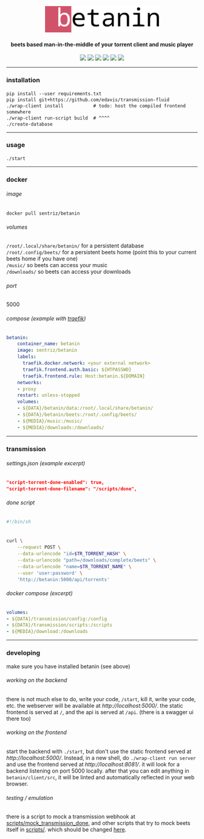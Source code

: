<p align="center"><img width="300" src="https://github.com/sentriz/betanin/blob/master/betanin/client/src/assets/logo.png?raw=true"></p>
<h4 align="center">beets based man-in-the-middle of your torrent client and music player</h4>
<p align="center"><img src="https://img.shields.io/docker/pulls/sentriz/betanin.svg"> <img src="https://api.codacy.com/project/badge/Grade/9d97d90ee91c48dc948f1bd2037ba9d7?isInternal=true"> <img src="https://img.shields.io/github/issues/sentriz/betanin.svg"> <img src="https://img.shields.io/github/issues-pr/sentriz/betanin.svg"> <img src="https://img.shields.io/badge/python-3.6-blue.svg"> <img src="https://img.shields.io/badge/vue-2.5-brightgreen.svg"></p>


<hr>

### installation

    pip install --user requirements.txt
    pip install git+https://github.com/edavis/transmission-fluid
    ./wrap-client install           # todo: host the compiled frontend somewhere
    ./wrap-client run-script build  # ^^^^
    ./create-database

<hr>

### usage
    ./start
    
<hr>

### docker
###### image
`docker pull sentriz/betanin`  
###### volumes
`/root/.local/share/betanin/` for a persistent database  
`/root/.config/beets/` for a persistent beets home (point this to your current beets home if you have one)  
`/music/` so beets can access your music  
`/downloads/` so beets can access your downloads  
###### port
5000
###### compose (example with [traefik](https://traefik.io/))
```yml
betanin:
    container_name: betanin
    image: sentriz/betanin
    labels:
      traefik.docker.network: <your external network>
      traefik.frontend.auth.basic: ${HTPASSWD}
      traefik.frontend.rule: Host:betanin.${DOMAIN}
    networks:
    - proxy
    restart: unless-stopped
    volumes:
    - ${DATA}/betanin/data:/root/.local/share/betanin/
    - ${DATA}/betanin/beets:/root/.config/beets/
    - ${MEDIA}/music:/music/
    - ${MEDIA}/downloads:/downloads/
```

<hr>

### transmission
###### settings.json (example excerpt)
```json
"script-torrent-done-enabled": true,
"script-torrent-done-filename": "/scripts/done",
```
###### done script
```bash
#!/bin/sh


curl \
    --request POST \
    --data-urlencode "id=$TR_TORRENT_HASH" \
    --data-urlencode "path=/downloads/complete/beets" \
    --data-urlencode "name=$TR_TORRENT_NAME" \
    --user 'user:password' \
    'http://betanin:5000/api/torrents'
```
###### docker compose (excerpt)
```yaml
volumes:
- ${DATA}/transmission/config:/config
- ${DATA}/transmission/scripts:/scripts
- ${MEDIA}/download:/downloads
```

<hr>

### developing
make sure you have installed betanin (see above)
###### working on the backend
there is not much else to do, write your code, `/start`, kill it, write your code, etc.
the webserver will be available at *http://localhost:5000/*. the static frontend is served at `/`, and the api is served at `/api`. (there is a swagger ui there too)
###### working on the frontend
start the backend with `./start`, but don't use the static frontend served at *http://localhost:5000/*. Instead, in a new shell, do `./wrap-client run server` and use the frontend served at *http://localhost:8081/*. it will look for a backend listening on port 5000 locally. after that you can edit anything in `betanin/client/src`, it will be linted and automatically reflected in your web browser.
###### testing / emulation
there is a script to mock a transmission webhook at [scripts/mock_transmission_done](https://github.com/sentriz/betanin/blob/master/scripts/mock_transmission_done), and other scripts that try to mock beets itself in [scripts/](https://github.com/sentriz/betanin/blob/master/scripts/). which should be changed [here](https://github.com/sentriz/betanin/blob/master/betanin/api/jobs/import_torrents.py).
